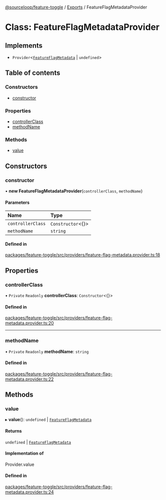 [@sourceloop/feature-toggle](../README.md) / [Exports](../modules.md) / FeatureFlagMetadataProvider

# Class: FeatureFlagMetadataProvider

## Implements

- `Provider`<[`FeatureFlagMetadata`](../interfaces/FeatureFlagMetadata.md) \| `undefined`\>

## Table of contents

### Constructors

- [constructor](FeatureFlagMetadataProvider.md#constructor)

### Properties

- [controllerClass](FeatureFlagMetadataProvider.md#controllerclass)
- [methodName](FeatureFlagMetadataProvider.md#methodname)

### Methods

- [value](FeatureFlagMetadataProvider.md#value)

## Constructors

### constructor

• **new FeatureFlagMetadataProvider**(`controllerClass`, `methodName`)

#### Parameters

| Name | Type |
| :------ | :------ |
| `controllerClass` | `Constructor`<{}\> |
| `methodName` | `string` |

#### Defined in

[packages/feature-toggle/src/providers/feature-flag-metadata.provider.ts:18](https://github.com/sourcefuse/loopback4-microservice-catalog/blob/93a7f917/packages/feature-toggle/src/providers/feature-flag-metadata.provider.ts#L18)

## Properties

### controllerClass

• `Private` `Readonly` **controllerClass**: `Constructor`<{}\>

#### Defined in

[packages/feature-toggle/src/providers/feature-flag-metadata.provider.ts:20](https://github.com/sourcefuse/loopback4-microservice-catalog/blob/93a7f917/packages/feature-toggle/src/providers/feature-flag-metadata.provider.ts#L20)

___

### methodName

• `Private` `Readonly` **methodName**: `string`

#### Defined in

[packages/feature-toggle/src/providers/feature-flag-metadata.provider.ts:22](https://github.com/sourcefuse/loopback4-microservice-catalog/blob/93a7f917/packages/feature-toggle/src/providers/feature-flag-metadata.provider.ts#L22)

## Methods

### value

▸ **value**(): `undefined` \| [`FeatureFlagMetadata`](../interfaces/FeatureFlagMetadata.md)

#### Returns

`undefined` \| [`FeatureFlagMetadata`](../interfaces/FeatureFlagMetadata.md)

#### Implementation of

Provider.value

#### Defined in

[packages/feature-toggle/src/providers/feature-flag-metadata.provider.ts:24](https://github.com/sourcefuse/loopback4-microservice-catalog/blob/93a7f917/packages/feature-toggle/src/providers/feature-flag-metadata.provider.ts#L24)
